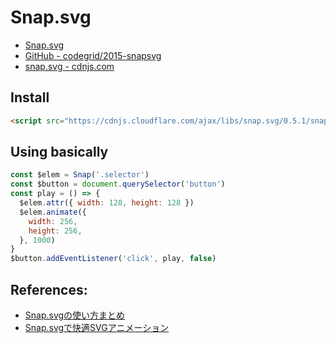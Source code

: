# Snap.svg
- [Snap.svg](http://snapsvg.io/)
- [GitHub - codegrid/2015-snapsvg](https://github.com/adobe-webplatform/Snap.svg/)
- [snap.svg - cdnjs.com](https://cdnjs.com/libraries/snap.svg/)

## Install

```html
<script src="https://cdnjs.cloudflare.com/ajax/libs/snap.svg/0.5.1/snap.svg.js"></script>
```

## Using basically

```js
const $elem = Snap('.selector')
const $button = document.querySelector('button')
const play = () => {
  $elem.attr({ width: 128, height: 128 })
  $elem.animate({
    width: 256,
    height: 256,
  }, 1000)
}
$button.addEventListener('click', play, false)
```

## References:
- [Snap.svgの使い方まとめ](http://defghi1977.html.xdomain.jp/tech/snapsvg/snapsvg.xhtml)
- [Snap.svgで快適SVGアニメーション](https://app.codegrid.net/entry/snapsvg-1)
